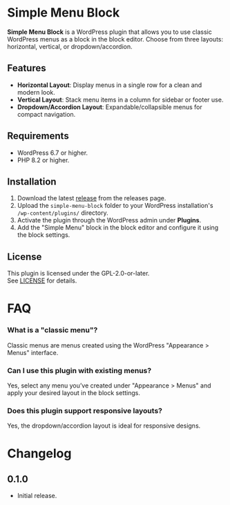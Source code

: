 # Simple Menu Block

**Simple Menu Block** is a WordPress plugin that allows you to use classic WordPress menus as a block in the block editor. Choose from three layouts: horizontal, vertical, or dropdown/accordion.

## Features

- **Horizontal Layout**: Display menus in a single row for a clean and modern look.  
- **Vertical Layout**: Stack menu items in a column for sidebar or footer use.  
- **Dropdown/Accordion Layout**: Expandable/collapsible menus for compact navigation.  

## Requirements

- WordPress 6.7 or higher.  
- PHP 8.2 or higher.

## Installation

1. Download the latest [release](https://github.com/bob-moore/Simple-Menu-Block/releases) from the releases page. 
2. Upload the `simple-menu-block` folder to your WordPress installation's `/wp-content/plugins/` directory.  
3. Activate the plugin through the WordPress admin under **Plugins**.  
4. Add the "Simple Menu" block in the block editor and configure it using the block settings.

## License

This plugin is licensed under the GPL-2.0-or-later.  
See [LICENSE](https://www.gnu.org/licenses/gpl-2.0.html) for details.

# FAQ

### What is a "classic menu"?  
Classic menus are menus created using the WordPress "Appearance > Menus" interface.

### Can I use this plugin with existing menus?  
Yes, select any menu you’ve created under "Appearance > Menus" and apply your desired layout in the block settings.

### Does this plugin support responsive layouts?  
Yes, the dropdown/accordion layout is ideal for responsive designs.

# Changelog

## 0.1.0
- Initial release.  

